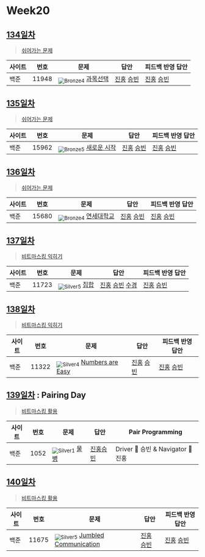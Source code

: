 <!-- tier 리스트 S -->
[Unrated]: https://user-images.githubusercontent.com/33937365/126247607-85783912-c11a-4d50-ac36-8cc7dcb75cd2.png
[Bronze5]: https://user-images.githubusercontent.com/33937365/126247611-e362d727-17a4-4737-a232-5827e185ab7c.png
[Bronze4]: https://user-images.githubusercontent.com/33937365/126247612-89cbc675-e1d4-43a2-950b-1cb014dca697.png
[Bronze3]: https://user-images.githubusercontent.com/33937365/126247613-b8408610-7bc4-40f8-804f-a30a45ddbb68.png
[Bronze2]: https://user-images.githubusercontent.com/33937365/126247614-d85dc6ff-a520-4c00-82bd-eb593b156bd8.png
[Bronze1]: https://user-images.githubusercontent.com/33937365/126247616-04b2ab30-9891-4b7b-8cb4-38e99b97e834.png
[Silver5]: https://user-images.githubusercontent.com/33937365/126247618-38c5c905-672b-4d75-808e-8a7d45ea577d.png
[Silver4]: https://user-images.githubusercontent.com/33937365/126247620-ba2d1b96-b0aa-4b88-80c5-71569c69bbc3.png
[Silver3]: https://user-images.githubusercontent.com/33937365/126247621-1b55b7f4-3a79-4348-8a63-f00c1813853e.png
[Silver2]: https://user-images.githubusercontent.com/33937365/126247622-a83b30a9-6618-4593-b775-6f6730afd3f6.png
[Silver1]: https://user-images.githubusercontent.com/33937365/126247625-8d82f8ab-6f95-4ef8-a243-be31f548596e.png
[Gold5]: https://user-images.githubusercontent.com/33937365/126247627-2979d4d5-915a-4c4e-adb7-c171f9bafe28.png
[Gold4]: https://user-images.githubusercontent.com/33937365/126247629-b24e1e24-4579-450f-bc3c-f166361091dd.png
[Gold3]: https://user-images.githubusercontent.com/33937365/126247630-80fb15af-debc-451d-a937-6c9c6bfa693b.png
[Gold2]: https://user-images.githubusercontent.com/33937365/126247633-7112f6a6-57da-4d1d-953f-5414ba8ffc3d.png
[Gold1]: https://user-images.githubusercontent.com/33937365/126247635-42bd3af9-e129-4379-b44a-22d75de3def6.png
[Platinum5]: https://user-images.githubusercontent.com/33937365/126247636-763e3bc4-43a9-4724-8ce1-c2288aecb636.png
[Platinum4]: https://user-images.githubusercontent.com/33937365/126247637-af30d243-2771-4966-b0bb-0901b9fd4989.png
[Platinum3]: https://user-images.githubusercontent.com/33937365/126247640-cfd654db-86d8-42a9-8d1b-0f3494758330.png
[Platinum2]: https://user-images.githubusercontent.com/33937365/126247641-3e60e9a6-5116-4005-a87d-bfb59969c87a.png
[Platinum1]: https://user-images.githubusercontent.com/33937365/126247643-23bba5ac-52c4-442a-a88a-2eb8998f6446.png
[Diamond5]: https://user-images.githubusercontent.com/33937365/126247645-870445bf-25d9-45ce-9c07-a25949ffad21.png
[Diamond4]: https://user-images.githubusercontent.com/33937365/126247646-b2d7e328-c205-448d-a5bf-c6294c07edaa.png
[Diamond3]: https://user-images.githubusercontent.com/33937365/126247647-db568f94-882f-410c-bd1b-63d49c87623c.png
[Diamond2]: https://user-images.githubusercontent.com/33937365/126247648-52f92f07-0fb9-4b1d-a344-6e9b81d81044.png
[Diamond1]: https://user-images.githubusercontent.com/33937365/126247649-4d068f63-f5e1-40df-910e-dceeb2b7de99.png
[Ruby5]: https://user-images.githubusercontent.com/33937365/126247652-94013ea7-9a96-4068-b922-01535c85801d.png
[Ruby4]: https://user-images.githubusercontent.com/33937365/126247655-a10f7077-6341-416e-938c-b500b7022aca.png
[Ruby3]: https://user-images.githubusercontent.com/33937365/126247656-d0e16a36-5080-4585-a465-4e4f5302beef.png
[Ruby2]: https://user-images.githubusercontent.com/33937365/126247659-1d249660-02a2-4a95-966f-074f99df70fe.png
[Ruby1]: https://user-images.githubusercontent.com/33937365/126247660-8e0d236d-eaef-42b3-8983-28f9e6c94ff9.png
<!-- tier 리스트 E -->

# Week20

## [134일차](Day134)

> [쉬어가는 문제](https://www.acmicpc.net/group/workbook/view/9797/33408)

| 사이트 | 번호  | 문제                                              | 답안                                                              | 피드백 반영 답안                                                  |
| ------ | ----- | ------------------------------------------------- | ----------------------------------------------------------------- | ----------------------------------------------------------------- |
| 백준   | 11948 | <sub>![Bronze4]</sub> [과목선택](https://www.acmicpc.net/problem/11948) | [진홍](Day134/boj11948_kjh.java) [승빈](Day134/boj11948_wsb.java) | [진홍](Day134/boj11948_kjh.java) [승빈](Day134/boj11948_wsb.java) |

## [135일차](Day135)

> [쉬어가는 문제](https://www.acmicpc.net/group/workbook/view/9797/33457)

| 사이트 | 번호  | 문제                                                 | 답안                                                              | 피드백 반영 답안                                                  |
| ------ | ----- | ---------------------------------------------------- | ----------------------------------------------------------------- | ----------------------------------------------------------------- |
| 백준   | 15962 | <sub>![Bronze5]</sub> [새로운 시작](https://www.acmicpc.net/problem/15962) | [진홍](Day135/boj15962_kjh.java) [승빈](Day135/boj15962_wsb.java) | [진홍](Day135/boj15962_kjh.java) [승빈](Day135/boj15962_wsb.java) |

## [136일차](Day136)

> [쉬어가는 문제](https://www.acmicpc.net/group/workbook/view/9797/33497)

| 사이트 | 번호  | 문제                                                | 답안                                                              | 피드백 반영 답안                                                  |
| ------ | ----- | --------------------------------------------------- | ----------------------------------------------------------------- | ----------------------------------------------------------------- |
| 백준   | 15680 | <sub>![Bronze4]</sub> [연세대학교](https://www.acmicpc.net/problem/15680) | [진홍](Day136/boj15680_kjh.java) [승빈](Day136/boj15680_wsb.java) | [진홍](Day136/boj15680_kjh.java) [승빈](Day136/boj15680_wsb.java) |

## [137일차](Day137)

> [비트마스킹 익히기](https://www.acmicpc.net/group/workbook/view/9797/33505)

| 사이트 | 번호  | 문제                                          | 답안                                                                                                                                                         | 피드백 반영 답안                                                  |
| ------ | ----- | --------------------------------------------- | ------------------------------------------------------------------------------------------------------------------------------------------------------------ | ----------------------------------------------------------------- |
| 백준   | 11723 | <sub>![Silver5]</sub> [집합](https://www.acmicpc.net/problem/11723) | [진홍](Day137/boj11723_kjh.java) [승빈](Day137/boj11723_wsb.java) [수경](https://github.com/sukyeongh/Algorithm/blob/master/2021_05/20210518/bj11723_hsk.py) | [진홍](Day137/boj11723_kjh.java) [승빈](Day137/boj11723_wsb.java) |

## [138일차](Day138)

> [비트마스킹 익히기](https://www.acmicpc.net/group/workbook/view/9797/33582)

| 사이트 | 번호  | 문제                                                      | 답안                                                              | 피드백 반영 답안                                                     |
| ------ | ----- | --------------------------------------------------------- | ----------------------------------------------------------------- | -------------------------------------------------------------------- |
| 백준   | 11322 | <sub>![Silver4]</sub> [Numbers are Easy](https://www.acmicpc.net/problem/11322) | [진홍](Day138/boj11322_kjh.java) [승빈](Day138/boj11322_wsb.java) | [진홍](Day138/boj11322_kjh_fb.java) [승빈](Day138/boj11322_wsb.java) |

## [139일차](Day139) : Pairing Day

> [비트마스킹 활용](https://www.acmicpc.net/group/workbook/view/9797/33603)

| 사이트 | 번호 | 문제                                         | 답안                                   | Pair Programming                   |
| ------ | ---- | -------------------------------------------- | -------------------------------------- | ---------------------------------- |
| 백준   | 1052 | <sub>![Silver1]</sub> [물병](https://www.acmicpc.net/problem/1052) | [진홍승빈](Day139/boj1052_kjhwsb.java) | Driver 🚗 승빈 & Navigator 🧭 진홍 |

## [140일차](Day140)

> [비트마스킹 활용](https://www.acmicpc.net/group/workbook/view/9797/33618)

| 사이트 | 번호  | 문제                                                           | 답안                                                              | 피드백 반영 답안                                                     |
| ------ | ----- | -------------------------------------------------------------- | ----------------------------------------------------------------- | -------------------------------------------------------------------- |
| 백준   | 11675 | <sub>![Silver5]</sub> [Jumbled Communication](https://www.acmicpc.net/problem/11675) | [진홍](Day140/boj11675_kjh.java) [승빈](Day140/boj11675_wsb.java) | [진홍](Day140/boj11675_kjh.java) [승빈](Day140/boj11675_wsb_fb.java) |
